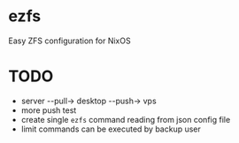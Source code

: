 # ezfs

Easy ZFS configuration for NixOS

# TODO

- server --pull-> desktop --push-> vps
- more push test
- create single `ezfs` command reading from json config file
- limit commands can be executed by backup user
